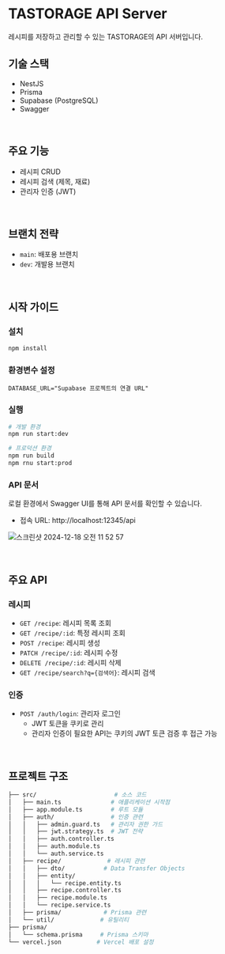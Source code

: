 # TASTORAGE API Server

레시피를 저장하고 관리할 수 있는 TASTORAGE의 API 서버입니다.

## 기술 스택

- NestJS
- Prisma
- Supabase (PostgreSQL)
- Swagger

<br />

## 주요 기능

- 레시피 CRUD
- 레시피 검색 (제목, 재료)
- 관리자 인증 (JWT)

<br />

## 브랜치 전략

- `main`: 배포용 브랜치
- `dev`: 개발용 브랜치

<br />

## 시작 가이드

### 설치

```bash
npm install
```

### 환경변수 설정

```env
DATABASE_URL="Supabase 프로젝트의 연결 URL"
```

### 실행

```bash
# 개발 환경
npm run start:dev

# 프로덕션 환경
npm run build
npm rnu start:prod
```

### API 문서


로컬 환경에서 Swagger UI를 통해 API 문서를 확인할 수 있습니다.
- 접속 URL: http://localhost:12345/api

![스크린샷 2024-12-18 오전 11 52 57](https://github.com/user-attachments/assets/a5e27cf4-4771-430d-95d6-57dea07c0a24)

<br />

## 주요 API

### 레시피

- `GET /recipe`: 레시피 목록 조회
- `GET /recipe/:id`: 특정 레시피 조회
- `POST /recipe`: 레시피 생성
- `PATCH /recipe/:id`: 레시피 수정
- `DELETE /recipe/:id`: 레시피 삭제
- `GET /recipe/search?q={검색어}`: 레시피 검색

### 인증

- `POST /auth/login`: 관리자 로그인
  - JWT 토큰을 쿠키로 관리
  - 관리자 인증이 필요한 API는 쿠키의 JWT 토큰 검증 후 접근 가능

<br />

## 프로젝트 구조

```bash
├── src/                      # 소스 코드
│   ├── main.ts              # 애플리케이션 시작점
│   ├── app.module.ts        # 루트 모듈
│   ├── auth/                # 인증 관련
│   │   ├── admin.guard.ts   # 관리자 권한 가드
│   │   ├── jwt.strategy.ts  # JWT 전략
│   │   ├── auth.controller.ts
│   │   ├── auth.module.ts
│   │   └── auth.service.ts
│   ├── recipe/             # 레시피 관련
│   │   ├── dto/           # Data Transfer Objects
│   │   ├── entity/
│   │   │   └── recipe.entity.ts
│   │   ├── recipe.controller.ts
│   │   ├── recipe.module.ts
│   │   └── recipe.service.ts
│   ├── prisma/            # Prisma 관련
│   └── util/             # 유틸리티
├── prisma/
│   └── schema.prisma     # Prisma 스키마
└── vercel.json          # Vercel 배포 설정
```
